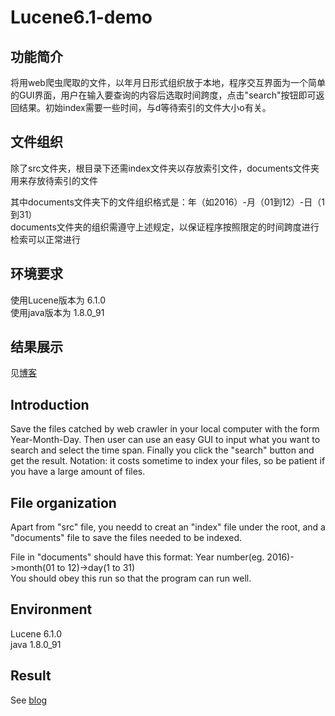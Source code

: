# Lucene6.1-demo

## 功能简介

将用web爬虫爬取的文件，以年月日形式组织放于本地，程序交互界面为一个简单的GUI界面，用户在输入要查询的内容后选取时间跨度，点击"search"按钮即可返回结果。初始index需要一些时间，与d等待索引的文件大小o有关。

## 文件组织

除了src文件夹，根目录下还需index文件夹以存放索引文件，documents文件夹用来存放待索引的文件

其中documents文件夹下的文件组织格式是：年（如2016）-月（01到12）-日（1到31）<br>
documents文件夹的组织需遵守上述规定，以保证程序按照限定的时间跨度进行检索可以正常进行

## 环境要求

使用Lucene版本为 6.1.0<br>
使用java版本为 1.8.0_91

## 结果展示

见[博客](http://miyunluo.com/2016/10/12/Lucene/)

## Introduction

Save the files catched by web crawler in your local computer with the form Year-Month-Day. Then user can use an easy GUI to input what you want to search and select the time span. Finally you click the "search" button and get the result. Notation: it costs sometime to index your files, so be patient if you have a large amount of files.

## File organization

Apart from "src" file, you needd to creat an "index" file under the root, and a "documents" file to save the files needed to be indexed.

File in "documents" should have this format: Year number(eg. 2016)->month(01 to 12)->day(1 to 31)<br>
You should obey this run so that the program can run well.

## Environment
Lucene 6.1.0<br>
java 1.8.0_91

## Result
See [blog](http://miyunluo.com/2016/10/12/Lucene/)
